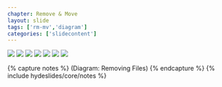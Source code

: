 ```yaml
---
chapter: Remove & Move
layout: slide
tags: ['rm-mv','diagram']
categories: ['slidecontent']
---
```


<div class="diagram-group">
	<img class="diagram" src="assets/diagrams/rm-mv/states-of-tracking-simple-01.png">
	<img class="diagram fragment" src="assets/diagrams/rm-mv/states-of-tracking-simple-02.png">
    <img class="diagram fragment" src="assets/diagrams/rm-mv/states-of-tracking-simple-03.png">
    <img class="diagram fragment" src="assets/diagrams/rm-mv/states-of-tracking-simple-04.png">
    <img class="diagram fragment" src="assets/diagrams/rm-mv/states-of-tracking-simple-05.png">
    <img class="diagram fragment" src="assets/diagrams/rm-mv/states-of-tracking-simple-06.png">
    <img class="diagram fragment" src="assets/diagrams/rm-mv/states-of-tracking-simple-07.png">
</div>

{% capture notes %}
(Diagram: Removing Files)
{% endcapture %}
{% include hydeslides/core/notes %}